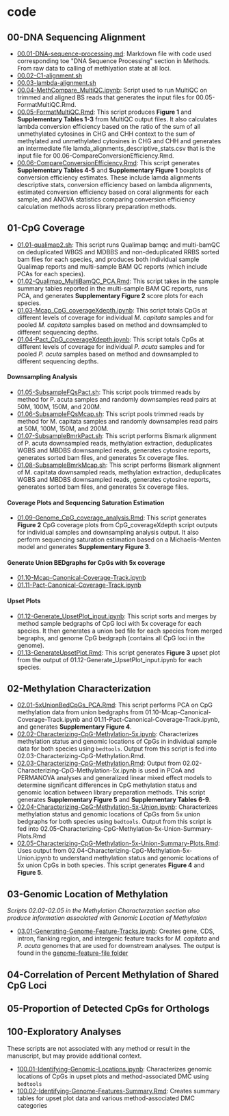# code

## 00-DNA Sequencing Alignment

- [00.01-DNA-sequence-processing.md](00.01-DNA-sequence-processing.md): Markdown file with code used corresponding toe "DNA Sequence Processing" section in Methods. From raw data to calling of methlyation state at all loci.
- [00.02-C1-alignment.sh](https://github.com/hputnam/Meth_Compare/blob/master/code/00.02-C1-alignment.sh)
- [00.03-lambda-alignment.sh](https://github.com/hputnam/Meth_Compare/blob/master/code/00.03-lambda-alignment.sh)
- [00.04-MethCompare_MultiQC.ipynb](https://github.com/hputnam/Meth_Compare/blob/master/code/00.04-MethCompare_MultiQC.ipynb): Script used to run MultiQC on trimmed and aligned BS reads that generates the input files for 00.05-FormatMultiQC.Rmd.
- [00.05-FormatMultiQC.Rmd](https://github.com/hputnam/Meth_Compare/blob/master/code/00.05-FormatMultiQC.Rmd): This script produces **Figure 1** and **Supplementary Tables 1-3** from MultiQC output files. It also calculates lambda conversion efficiency based on the ratio of the sum of all unmethylated cytosines in CHG and CHH context to the sum of methylated and unmethylated cytosines in CHG and CHH and generates an intermediate file lamda_alignments_descriptive_stats.csv that is the input file for 00.06-CompareConversionEfficiency.Rmd.
- [00.06-CompareConversionEfficiency.Rmd](https://github.com/hputnam/Meth_Compare/blob/master/code/00.06-CompareConversionEfficiency.Rmd): This script generates **Supplementary Tables 4-5** and **Supplementary Figure 1** boxplots of conversion efficiency estimates. These include lamda alignments descriptive stats, conversion efficiency based on lambda alignments, estimated conversion efficiency based on coral alignments for each sample, and ANOVA statistics comparing conversion efficiency calculation methods across library preparation methods.

## 01-CpG Coverage

- [01.01-qualimap2.sh](https://github.com/hputnam/Meth_Compare/blob/master/code/01.01-qualimap2.sh):  This script runs Qualimap bamqc and multi-bamQC on deduplicated WBGS and MDBBS and non-deduplicated RRBS sorted bam files for each species, and produces both individual sample Qualimap reports and multi-sample BAM QC reports (which include PCAs for each species).
- [01.02-Qualimap\_MultiBamQC\_PCA.Rmd](https://github.com/hputnam/Meth_Compare/blob/master/code/01.02-Qualimap_MultiBamQC_PCA.Rmd): This script takes in the sample summary tables reported in the multi-sample BAM QC reports, runs PCA, and generates **Supplementary Figure 2** score plots for each species.
- [01.03-Mcap\_CpG\_coverageXdepth.ipynb](https://github.com/hputnam/Meth_Compare/blob/master/code/01.03-Mcap_CpG_coverageXdepth.ipynb): This script totals CpGs at different levels of coverage for individual _M. capitata_ samples and for pooled _M. capitata_ samples based on method and downsampled to different sequencing depths.
- [01.04-Pact\_CpG\_coverageXdepth.ipynb](https://github.com/hputnam/Meth_Compare/blob/master/code/01.04-Pact_CpG_coverageXdepth.ipynb): This script totals CpGs at different levels of coverage for individual _P. acuta_ samples and for pooled _P. acuta_ samples based on method and downsampled to different sequencing depths.

#### Downsampling Analysis

- [01.05-SubsampleFQsPact.sh](https://github.com/hputnam/Meth_Compare/blob/master/code/01.05-SubsampleFQsPact.sh): This script pools trimmed reads by method for P. acuta samples and randomly downsamples read pairs at 50M, 100M, 150M, and 200M.
- [01.06-SubsampleFQsMcap.sh](https://github.com/hputnam/Meth_Compare/blob/master/code/01.05-SubsampleFQsMcap.sh): This script pools trimmed reads by method for M. capitata samples and randomly downsamples read pairs at 50M, 100M, 150M, and 200M.
- [01.07-SubsampleBmrkPact.sh](https://github.com/hputnam/Meth_Compare/blob/master/code/01.07-SubsampleBmrkPact.sh): This script performs Bismark alignment of P. acuta downsampled reads, methylation extraction, deduplicates WGBS and MBDBS downsampled reads, generates cytosine reports, generates sorted bam files, and generates 5x coverage files.
- [01.08-SubsampleBmrkMcap.sh](https://github.com/hputnam/Meth_Compare/blob/master/code/01.08-SubsampleBmrkMcap.sh): This script performs Bismark alignment of M. capitata downsampled reads, methylation extraction, deduplicates WGBS and MBDBS downsampled reads, generates cytosine reports, generates sorted bam files, and generates 5x coverage files.

#### Coverage Plots and Sequencing Saturation Estimation

- [01.09-Genome\_CpG\_coverage\_analysis.Rmd](https://github.com/hputnam/Meth_Compare/blob/master/code/01.09-Genome_CpG_coverage_analysis.Rmd): This script generates **Figure 2** CpG coverage plots from CpG_coverageXdepth script outputs for individual samples and downsampling analysis output. It also perform sequencing saturation estimation based on a Michaelis-Menten model and generates **Supplementary Figure 3**.

#### Generate Union BEDgraphs for CpGs with 5x coverage

- [01.10-Mcap-Canonical-Coverage-Track.ipynb](https://github.com/hputnam/Meth_Compare/blob/master/code/01.10-Mcap-Canonical-Coverage-Track.ipynb)
- [01.11-Pact-Canonical-Coverage-Track.ipynb](https://github.com/hputnam/Meth_Compare/blob/master/code/01.11-Pact-Canonical-Coverage-Track.ipynb)

#### Upset Plots

- [01.12-Generate\_UpsetPlot\_input.ipynb](https://github.com/hputnam/Meth_Compare/blob/master/code/01.12-Generate_UpsetPlot_input.ipynb): This script sorts and merges by method sample bedgraphs of CpG loci with 5x coverage for each species. It then generates a union bed file for each species from merged begraphs, and genome CpG bedgraph (contains all CpG loci in the genome).
- [01.13-GenerateUpsetPlot.Rmd](https://github.com/hputnam/Meth_Compare/blob/master/code/01.13-GenerateUpsetPlot.Rmd): This script generates **Figure 3** upset plot from the output of 01.12-Generate\_UpsetPlot\_input.ipynb for each species.

## 02-Methylation Characterization

- [02.01-5xUnionBedCpGs_PCA.Rmd](https://github.com/hputnam/Meth_Compare/blob/master/code/02.01-5xUnionBedCpGs_PCA.Rmd): This script performs PCA on CpG methylation data from union bedgraphs from 01.10-Mcap-Canonical-Coverage-Track.ipynb and 01.11-Pact-Canonical-Coverage-Track.ipynb, and generates **Supplementary Figure 4**.
- [02.02-Characterizing-CpG-Methylation-5x.ipynb](https://github.com/hputnam/Meth_Compare/blob/master/code/02.02-Characterizing-CpG-Methylation-5x.ipynb): Characterizes methylation status and genomic locations of CpGs in individual sample data for both species using `bedtools`. Output from this script is fed into 02.03-Characterizing-CpG-Methylation.Rmd.
- [02.03-Characterizing-CpG-Methylation.Rmd](https://github.com/hputnam/Meth_Compare/blob/master/code/02.03-Characterizing-CpG-Methylation.Rmd): Output from 02.02-Characterizing-CpG-Methylation-5x.ipynb is used  in PCoA and PERMANOVA analyses and generalized linear mixed effect models to determine significant differences in CpG methylation status and genomic location between library preparation methods. This script generates **Supplementary Figure 5** and **Supplementary Tables 6-9**.
- [02.04-Characterizing-CpG-Methylation-5x-Union.ipynb](https://github.com/hputnam/Meth_Compare/blob/master/code/02.04-Characterizing-CpG-Methylation-5x-Union.ipynb): Characterizes methylation status and genomic locations of CpGs from 5x union bedgraphs for both species using `bedtools`. Output from this script is fed into 02.05-Characterizing-CpG-Methylation-5x-Union-Summary-Plots.Rmd
- [02.05-Characterizing-CpG-Methylation-5x-Union-Summary-Plots.Rmd](https://github.com/hputnam/Meth_Compare/blob/master/code/02.05-Characterizing-CpG-Methylation-5x-Union-Summary-Plots.Rmd): Uses output from 02.04-Characterizing-CpG-Methylation-5x-Union.ipynb to understand methylation status and genomic locations of 5x union CpGs in both species. This script generates **Figure 4** and **Figure 5**.

## 03-Genomic Location of Methylation

*Scripts 02.02-02.05 in the Methylation Characterzation section also produce information associated with Genomic Location of Methylation*

- [03.01-Generating-Genome-Feature-Tracks.ipynb](https://github.com/hputnam/Meth_Compare/blob/master/code/03.01-Generating-Genome-Feature-Tracks.ipynb): Creates gene, CDS, intron, flanking region, and intergenic feature tracks for *M. capitata* and *P. acuta* genomes that are used for downstream analyses. The output is found in the [genome-feature-file folder](https://github.com/hputnam/Meth_Compare/tree/master/genome-feature-files)

## 04-Correlation of Percent Methylation of Shared CpG Loci

## 05-Proportion of Detected CpGs for Orthologs

## 100-Exploratory Analyses

These scripts are not associated with any method or result in the manuscript, but may provide additional context.

- [100.01-Identifying-Genomic-Locations.ipynb](https://github.com/hputnam/Meth_Compare/blob/master/code/100.01-Identifying-Genomic-Locations.ipynb): Characterizes genomic locations of CpGs in upset plots and method-associated DMC using `bedtools`
- [100.02-Identifying-Genome-Features-Summary.Rmd](https://github.com/hputnam/Meth_Compare/blob/master/code/100.02-Identifying-Genome-Features-Summary.Rmd): Creates summary tables for upset plot data and various method-associated DMC categories
